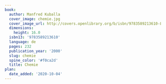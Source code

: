 ```yaml
---
book:
  author: Manfred Kuballa
  cover_image: chemie.jpg
  cover_image_url: http://covers.openlibrary.org/b/isbn/9783589213610-L.jpg
  dimensions:
    height: 16.0
  isbn13: '9783589213610'
  language: de
  pages: 232
  publication_year: '2000'
  slug: chemie
  spine_color: '#f0ca2d'
  title: Chemie
plan:
  date_added: '2020-10-04'
---
```

